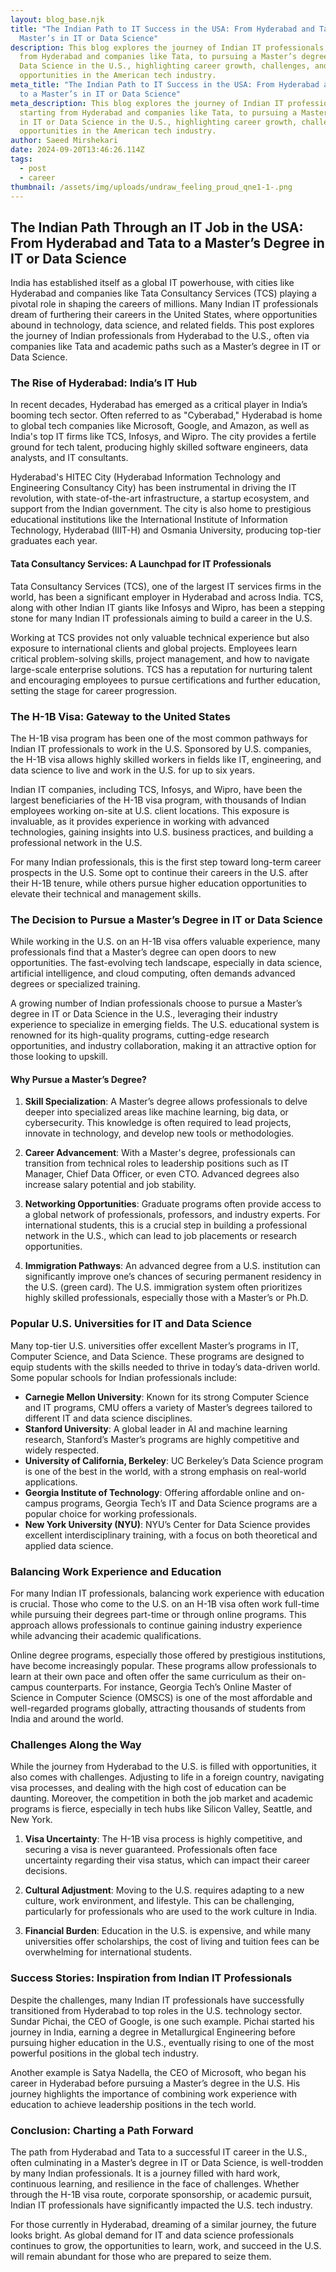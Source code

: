 ```yaml
---
layout: blog_base.njk
title: "The Indian Path to IT Success in the USA: From Hyderabad and Tata to a
  Master’s in IT or Data Science"
description: This blog explores the journey of Indian IT professionals, starting
  from Hyderabad and companies like Tata, to pursuing a Master’s degree in IT or
  Data Science in the U.S., highlighting career growth, challenges, and
  opportunities in the American tech industry.
meta_title: "The Indian Path to IT Success in the USA: From Hyderabad and Tata
  to a Master’s in IT or Data Science"
meta_description: This blog explores the journey of Indian IT professionals,
  starting from Hyderabad and companies like Tata, to pursuing a Master’s degree
  in IT or Data Science in the U.S., highlighting career growth, challenges, and
  opportunities in the American tech industry.
author: Saeed Mirshekari
date: 2024-09-20T13:46:26.114Z
tags:
  - post
  - career
thumbnail: /assets/img/uploads/undraw_feeling_proud_qne1-1-.png
---
```

## The Indian Path Through an IT Job in the USA: From Hyderabad and Tata to a Master’s Degree in IT or Data Science

India has established itself as a global IT powerhouse, with cities like Hyderabad and companies like Tata Consultancy Services (TCS) playing a pivotal role in shaping the careers of millions. Many Indian IT professionals dream of furthering their careers in the United States, where opportunities abound in technology, data science, and related fields. This post explores the journey of Indian professionals from Hyderabad to the U.S., often via companies like Tata and academic paths such as a Master’s degree in IT or Data Science.

### The Rise of Hyderabad: India’s IT Hub

In recent decades, Hyderabad has emerged as a critical player in India’s booming tech sector. Often referred to as "Cyberabad," Hyderabad is home to global tech companies like Microsoft, Google, and Amazon, as well as India's top IT firms like TCS, Infosys, and Wipro. The city provides a fertile ground for tech talent, producing highly skilled software engineers, data analysts, and IT consultants.

Hyderabad's HITEC City (Hyderabad Information Technology and Engineering Consultancy City) has been instrumental in driving the IT revolution, with state-of-the-art infrastructure, a startup ecosystem, and support from the Indian government. The city is also home to prestigious educational institutions like the International Institute of Information Technology, Hyderabad (IIIT-H) and Osmania University, producing top-tier graduates each year.

#### Tata Consultancy Services: A Launchpad for IT Professionals

Tata Consultancy Services (TCS), one of the largest IT services firms in the world, has been a significant employer in Hyderabad and across India. TCS, along with other Indian IT giants like Infosys and Wipro, has been a stepping stone for many Indian IT professionals aiming to build a career in the U.S.

Working at TCS provides not only valuable technical experience but also exposure to international clients and global projects. Employees learn critical problem-solving skills, project management, and how to navigate large-scale enterprise solutions. TCS has a reputation for nurturing talent and encouraging employees to pursue certifications and further education, setting the stage for career progression.

### The H-1B Visa: Gateway to the United States

The H-1B visa program has been one of the most common pathways for Indian IT professionals to work in the U.S. Sponsored by U.S. companies, the H-1B visa allows highly skilled workers in fields like IT, engineering, and data science to live and work in the U.S. for up to six years.

Indian IT companies, including TCS, Infosys, and Wipro, have been the largest beneficiaries of the H-1B visa program, with thousands of Indian employees working on-site at U.S. client locations. This exposure is invaluable, as it provides experience in working with advanced technologies, gaining insights into U.S. business practices, and building a professional network in the U.S.

For many Indian professionals, this is the first step toward long-term career prospects in the U.S. Some opt to continue their careers in the U.S. after their H-1B tenure, while others pursue higher education opportunities to elevate their technical and management skills.

### The Decision to Pursue a Master’s Degree in IT or Data Science

While working in the U.S. on an H-1B visa offers valuable experience, many professionals find that a Master’s degree can open doors to new opportunities. The fast-evolving tech landscape, especially in data science, artificial intelligence, and cloud computing, often demands advanced degrees or specialized training.

A growing number of Indian professionals choose to pursue a Master’s degree in IT or Data Science in the U.S., leveraging their industry experience to specialize in emerging fields. The U.S. educational system is renowned for its high-quality programs, cutting-edge research opportunities, and industry collaboration, making it an attractive option for those looking to upskill.

#### Why Pursue a Master’s Degree?

1. **Skill Specialization**: A Master’s degree allows professionals to delve deeper into specialized areas like machine learning, big data, or cybersecurity. This knowledge is often required to lead projects, innovate in technology, and develop new tools or methodologies.
  
2. **Career Advancement**: With a Master's degree, professionals can transition from technical roles to leadership positions such as IT Manager, Chief Data Officer, or even CTO. Advanced degrees also increase salary potential and job stability.

3. **Networking Opportunities**: Graduate programs often provide access to a global network of professionals, professors, and industry experts. For international students, this is a crucial step in building a professional network in the U.S., which can lead to job placements or research opportunities.

4. **Immigration Pathways**: An advanced degree from a U.S. institution can significantly improve one’s chances of securing permanent residency in the U.S. (green card). The U.S. immigration system often prioritizes highly skilled professionals, especially those with a Master’s or Ph.D.

### Popular U.S. Universities for IT and Data Science

Many top-tier U.S. universities offer excellent Master’s programs in IT, Computer Science, and Data Science. These programs are designed to equip students with the skills needed to thrive in today’s data-driven world. Some popular schools for Indian professionals include:

- **Carnegie Mellon University**: Known for its strong Computer Science and IT programs, CMU offers a variety of Master’s degrees tailored to different IT and data science disciplines.
- **Stanford University**: A global leader in AI and machine learning research, Stanford’s Master’s programs are highly competitive and widely respected.
- **University of California, Berkeley**: UC Berkeley’s Data Science program is one of the best in the world, with a strong emphasis on real-world applications.
- **Georgia Institute of Technology**: Offering affordable online and on-campus programs, Georgia Tech’s IT and Data Science programs are a popular choice for working professionals.
- **New York University (NYU)**: NYU’s Center for Data Science provides excellent interdisciplinary training, with a focus on both theoretical and applied data science.

### Balancing Work Experience and Education

For many Indian IT professionals, balancing work experience with education is crucial. Those who come to the U.S. on an H-1B visa often work full-time while pursuing their degrees part-time or through online programs. This approach allows professionals to continue gaining industry experience while advancing their academic qualifications.

Online degree programs, especially those offered by prestigious institutions, have become increasingly popular. These programs allow professionals to learn at their own pace and often offer the same curriculum as their on-campus counterparts. For instance, Georgia Tech’s Online Master of Science in Computer Science (OMSCS) is one of the most affordable and well-regarded programs globally, attracting thousands of students from India and around the world.

### Challenges Along the Way

While the journey from Hyderabad to the U.S. is filled with opportunities, it also comes with challenges. Adjusting to life in a foreign country, navigating visa processes, and dealing with the high cost of education can be daunting. Moreover, the competition in both the job market and academic programs is fierce, especially in tech hubs like Silicon Valley, Seattle, and New York.

1. **Visa Uncertainty**: The H-1B visa process is highly competitive, and securing a visa is never guaranteed. Professionals often face uncertainty regarding their visa status, which can impact their career decisions.
  
2. **Cultural Adjustment**: Moving to the U.S. requires adapting to a new culture, work environment, and lifestyle. This can be challenging, particularly for professionals who are used to the work culture in India.

3. **Financial Burden**: Education in the U.S. is expensive, and while many universities offer scholarships, the cost of living and tuition fees can be overwhelming for international students.

### Success Stories: Inspiration from Indian IT Professionals

Despite the challenges, many Indian IT professionals have successfully transitioned from Hyderabad to top roles in the U.S. technology sector. Sundar Pichai, the CEO of Google, is one such example. Pichai started his journey in India, earning a degree in Metallurgical Engineering before pursuing higher education in the U.S., eventually rising to one of the most powerful positions in the global tech industry.

Another example is Satya Nadella, the CEO of Microsoft, who began his career in Hyderabad before pursuing a Master’s degree in the U.S. His journey highlights the importance of combining work experience with education to achieve leadership positions in the tech world.

### Conclusion: Charting a Path Forward

The path from Hyderabad and Tata to a successful IT career in the U.S., often culminating in a Master’s degree in IT or Data Science, is well-trodden by many Indian professionals. It is a journey filled with hard work, continuous learning, and resilience in the face of challenges. Whether through the H-1B visa route, corporate sponsorship, or academic pursuit, Indian IT professionals have significantly impacted the U.S. tech industry.

For those currently in Hyderabad, dreaming of a similar journey, the future looks bright. As global demand for IT and data science professionals continues to grow, the opportunities to learn, work, and succeed in the U.S. will remain abundant for those who are prepared to seize them.
